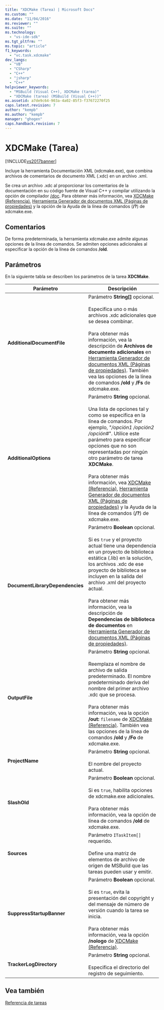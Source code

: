 ```yaml
---
title: "XDCMake (Tarea) | Microsoft Docs"
ms.custom: ""
ms.date: "11/04/2016"
ms.reviewer: ""
ms.suite: ""
ms.technology: 
  - "vs-ide-sdk"
ms.tgt_pltfrm: ""
ms.topic: "article"
f1_keywords: 
  - "vc.task.xdcmake"
dev_langs: 
  - "VB"
  - "CSharp"
  - "C++"
  - "jsharp"
  - "C++"
helpviewer_keywords: 
  - "MSBuild (Visual C++), XDCMake (tarea)"
  - "XDCMake (tarea) (MSBuild (Visual C++))"
ms.assetid: a7de9c64-903a-4a02-85f3-f37672270f25
caps.latest.revision: 7
author: "kempb"
ms.author: "kempb"
manager: "ghogen"
caps.handback.revision: 7
---
```

# XDCMake (Tarea)
[!INCLUDE[vs2017banner](../code-quality/includes/vs2017banner.md)]

Incluye la herramienta Documentación XML \(xdcmake.exe\), que combina archivos de comentarios de documento XML \(.xdc\) en un archivo .xml.  
  
 Se crea un archivo .xdc al proporcionar los comentarios de la documentación en su código fuente de Visual C\+\+ y compilar utilizando la opción de compilador [\/doc](/visual-cpp/build/reference/doc-process-documentation-comments-c-cpp).  Para obtener más información, vea [XDCMake \(Referencia\)](/visual-cpp/ide/xdcmake-reference), [Herramienta Generador de documentos XML \(Páginas de propiedades\)](/visual-cpp/ide/xml-document-generator-tool-property-pages) y la opción de la Ayuda de la línea de comandos \(**\/?**\) de xdcmake.exe.  
  
## Comentarios  
 De forma predeterminada, la herramienta xdcmake.exe admite algunas opciones de la línea de comandos.  Se admiten opciones adicionales al especificar la opción de la línea de comandos **\/old**.  
  
## Parámetros  
 En la siguiente tabla se describen los parámetros de la tarea **XDCMake**.  
  
|Parámetro|Descripción|  
|---------------|-----------------|  
|**AdditionalDocumentFile**|Parámetro **String\[\]** opcional.<br /><br /> Especifica uno o más archivos .xdc adicionales que se desea combinar.<br /><br /> Para obtener más información, vea la descripción de **Archivos de documento adicionales** en [Herramienta Generador de documentos XML \(Páginas de propiedades\)](/visual-cpp/ide/xml-document-generator-tool-property-pages).  También vea las opciones de la línea de comandos **\/old** y **\/Fs** de xdcmake.exe.|  
|**AdditionalOptions**|Parámetro **String** opcional.<br /><br /> Una lista de opciones tal y como se especifica en la línea de comandos.  Por ejemplo, "*\/opción1 \/opción2 \/opción\#*".  Utilice este parámetro para especificar opciones que no son representadas por ningún otro parámetro de tarea **XDCMake**.<br /><br /> Para obtener más información, vea [XDCMake \(Referencia\)](/visual-cpp/ide/xdcmake-reference), [Herramienta Generador de documentos XML \(Páginas de propiedades\)](/visual-cpp/ide/xml-document-generator-tool-property-pages) y la Ayuda de la línea de comandos \(**\/?**\) de xdcmake.exe.|  
|**DocumentLibraryDependencies**|Parámetro **Boolean** opcional.<br /><br /> Si es `true` y el proyecto actual tiene una dependencia en un proyecto de biblioteca estática \(.lib\) en la solución, los archivos .xdc de ese proyecto de biblioteca se incluyen en la salida del archivo .xml del proyecto actual.<br /><br /> Para obtener más información, vea la descripción de **Dependencias de biblioteca de documentos** en [Herramienta Generador de documentos XML \(Páginas de propiedades\)](/visual-cpp/ide/xml-document-generator-tool-property-pages).|  
|**OutputFile**|Parámetro **String** opcional.<br /><br /> Reemplaza el nombre de archivo de salida predeterminado.  El nombre predeterminado deriva del nombre del primer archivo .xdc que se procesa.<br /><br /> Para obtener más información, vea la opción **\/out:** `filename` de [XDCMake \(Referencia\)](/visual-cpp/ide/xdcmake-reference).  También vea las opciones de la línea de comandos **\/old** y **\/Fo** de xdcmake.exe.|  
|**ProjectName**|Parámetro **String** opcional.<br /><br /> El nombre del proyecto actual.|  
|**SlashOld**|Parámetro **Boolean** opcional.<br /><br /> Si es `true`, habilita opciones de xdcmake.exe adicionales.<br /><br /> Para obtener más información, vea la opción de línea de comandos **\/old** de xdcmake.exe.|  
|**Sources**|Parámetro `ITaskItem[]` requerido.<br /><br /> Define una matriz de elementos de archivo de origen de MSBuild que las tareas pueden usar y emitir.|  
|**SuppressStartupBanner**|Parámetro **Boolean** opcional.<br /><br /> Si es `true`, evita la presentación del copyright y del mensaje de número de versión cuando la tarea se inicia.<br /><br /> Para obtener más información, vea la opción **\/nologo** de [XDCMake \(Referencia\)](/visual-cpp/ide/xdcmake-reference).|  
|**TrackerLogDirectory**|Parámetro **String** opcional.<br /><br /> Especifica el directorio del registro de seguimiento.|  
  
## Vea también  
 [Referencia de tareas](../msbuild/msbuild-task-reference.md)
